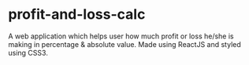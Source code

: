 # profit-and-loss-calc

A web application which helps user how much profit or loss he/she is making in percentage & absolute value. Made using ReactJS and styled using CSS3.
